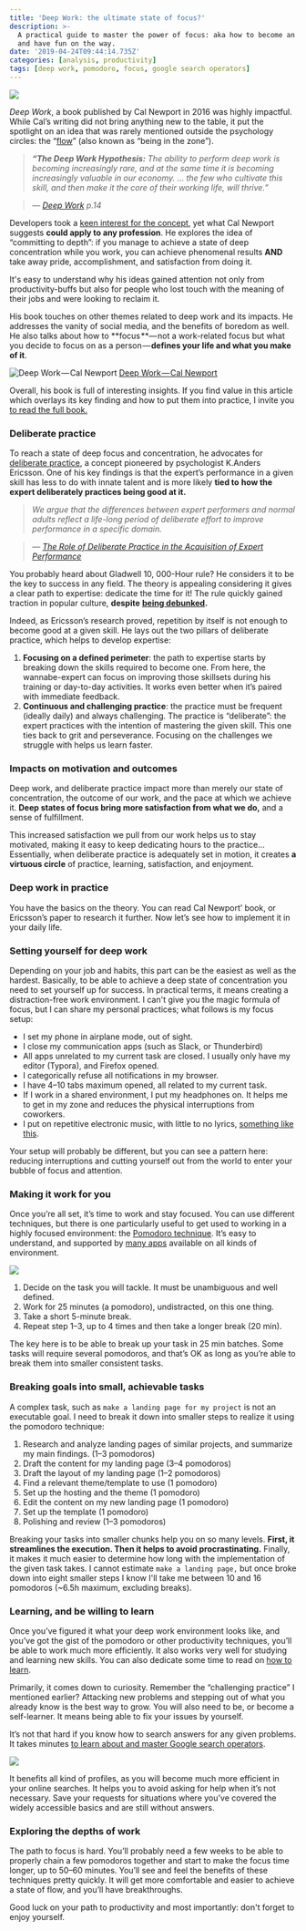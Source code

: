 ```yaml
---
title: 'Deep Work: the ultimate state of focus?'
description: >-
  A practical guide to master the power of focus: aka how to become an expert,
  and have fun on the way.
date: '2019-04-24T09:44:14.735Z'
categories: [analysis, productivity]
tags: [deep work, pomodoro, focus, google search operators]
---
```


![](/img/2019/deep-work/cover.jpeg)

_Deep Work_, a book published by Cal Newport in 2016 was highly impactful. While Cal’s writing did not bring anything new to the table, it put the spotlight on an idea that was rarely mentioned outside the psychology circles: the “[flow](https://en.wikipedia.org/wiki/Flow_%28psychology%29)” (also known as “being in the zone”).

> **_“The Deep Work Hypothesis:_** _The ability to perform deep work is becoming increasingly rare, and at the same time it is becoming increasingly valuable in our economy. … the few who cultivate this skill, and then make it the core of their working life, will thrive.”_

> _—_ [_Deep Work_](https://amzn.to/2NXMePw) _p.14_

Developers took a [keen interest for the concept](https://medium.freecodecamp.org/focus-and-deep-work-your-secret-weapons-to-becoming-a-10x-developer-8e203a6ad291), yet what Cal Newport suggests **could apply to any profession**. He explores the idea of “committing to depth”: if you manage to achieve a state of deep concentration while you work, you can achieve phenomenal results **AND** take away pride, accomplishment, and satisfaction from doing it.

It's easy to understand why his ideas gained attention not only from productivity-buffs but also for people who lost touch with the meaning of their jobs and were looking to reclaim it.

His book touches on other themes related to deep work and its impacts. He addresses the vanity of social media, and the benefits of boredom as well. He also talks about how to **focus **— not a work-related focus but what you decide to focus on as a person — **defines your life and what you make of it**.

![[Deep Work — Cal Newport](http://calnewport.com/books/deep-work/)](/img/2019/deep-work/deepwork-book.jpeg)
[Deep Work — Cal Newport](http://calnewport.com/books/deep-work/)

Overall, his book is full of interesting insights. If you find value in this article which overlays its key finding and how to put them into practice, I invite you [to read the full book.](http://calnewport.com/books/deep-work/)

### Deliberate practice

To reach a state of deep focus and concentration, he advocates for [deliberate practice](https://en.wikipedia.org/wiki/Practice_%28learning_method%29#Deliberate_practice), a concept pioneered by psychologist K.Anders Ericsson. One of his key findings is that the expert’s performance in a given skill has less to do with innate talent and is more likely **tied to** **how the expert deliberately practices being good at it.**

> _We argue that the differences between expert performers and normal adults reflect a life-long period of deliberate effort to improve performance in a specific domain._

> _—_ [_The Role of Deliberate Practice in the Acquisition of Expert Performance_](http://graphics8.nytimes.com/images/blogs/freakonomics/pdf/DeliberatePractice%28PsychologicalReview%29.pdf)

You probably heard about Gladwell 10, 000-Hour rule? He considers it to be the key to success in any field. The theory is appealing considering it gives a clear path to expertise: dedicate the time for it! The rule quickly gained traction in popular culture, **despite** [**being debunked**](https://www.businessinsider.fr/us/expert-rule-10000-hours-not-true-2017-8)**.**

Indeed, as Ericsson’s research proved, repetition by itself is not enough to become good at a given skill. He lays out the two pillars of deliberate practice, which helps to develop expertise:

1.  **Focusing on a defined perimeter**: the path to expertise starts by breaking down the skills required to become one. From here, the wannabe-expert can focus on improving those skillsets during his training or day-to-day activities. It works even better when it’s paired with immediate feedback.
2.  **Continuous and challenging practice**: the practice must be frequent (ideally daily) and always challenging. The practice is “deliberate”: the expert practices with the intention of mastering the given skill. This one ties back to grit and perseverance. Focusing on the challenges we struggle with helps us learn faster.

### Impacts on motivation and outcomes

Deep work, and deliberate practice impact more than merely our state of concentration, the outcome of our work, and the pace at which we achieve it. **Deep states of focus bring more satisfaction from what we do,** and a sense of fulfillment.

This increased satisfaction we pull from our work helps us to stay motivated, making it easy to keep dedicating hours to the practice… Essentially, when deliberate practice is adequately set in motion, it creates **a virtuous circle** of practice, learning, satisfaction, and enjoyment.

### Deep work in practice

You have the basics on the theory. You can read Cal Newport’ book, or Ericsson’s paper to research it further. Now let’s see how to implement it in your daily life.

### Setting yourself for deep work

Depending on your job and habits, this part can be the easiest as well as the hardest. Basically, to be able to achieve a deep state of concentration you need to set yourself up for success. In practical terms, it means creating a distraction-free work environment. I can't give you the magic formula of focus, but I can share my personal practices; what follows is my focus setup:

*   I set my phone in airplane mode, out of sight.
*   I close my communication apps (such as Slack, or Thunderbird)
*   All apps unrelated to my current task are closed. I usually only have my editor (Typora), and Firefox opened.
*   I categorically refuse all notifications in my browser.
*   I have 4–10 tabs maximum opened, all related to my current task.
*   If I work in a shared environment, I put my headphones on. It helps me to get in my zone and reduces the physical interruptions from coworkers.
*   I put on repetitive electronic music, with little to no lyrics, [something like this](https://www.youtube.com/watch?v=lihaERrt2v0&list=PLKgkTIfBISr3qf4hvzmdbwIRd8giXtX0i).

Your setup will probably be different, but you can see a pattern here: reducing interruptions and cutting yourself out from the world to enter your bubble of focus and attention.

### Making it work for you

Once you’re all set, it’s time to work and stay focused. You can use different techniques, but there is one particularly useful to get used to working in a highly focused environment: the [Pomodoro technique](https://en.wikipedia.org/wiki/Pomodoro_Technique). It’s easy to understand, and supported by [many apps](https://zapier.com/blog/best-pomodoro-apps/) available on all kinds of environment.

![](/img/2019/deep-work/pomodoro.png)

1.  Decide on the task you will tackle. It must be unambiguous and well defined.
2.  Work for 25 minutes (a pomodoro), undistracted, on this one thing.
3.  Take a short 5-minute break.
4.  Repeat step 1–3, up to 4 times and then take a longer break (20 min).

The key here is to be able to break up your task in 25 min batches. Some tasks will require several pomodoros, and that’s OK as long as you’re able to break them into smaller consistent tasks.

### Breaking goals into small, achievable tasks

A complex task, such as `make a landing page for my project` is not an executable goal. I need to break it down into smaller steps to realize it using the pomodoro technique:

1.  Research and analyze landing pages of similar projects, and summarize my main findings. (1–3 pomodoros)
2.  Draft the content for my landing page (3–4 pomodoros)
3.  Draft the layout of my landing page (1–2 pomodoros)
4.  Find a relevant theme/template to use (1 pomodoro)
5.  Set up the hosting and the theme (1 pomodoro)
6.  Edit the content on my new landing page (1 pomodoro)
7.  Set up the template (1 pomodoro)
8.  Polishing and review (1–3 pomodoros)

Breaking your tasks into smaller chunks help you on so many levels. **First, it streamlines the execution. Then it helps to avoid procrastinating.** Finally, it makes it much easier to determine how long with the implementation of the given task takes. I cannot estimate `make a landing page,` but once broke down into eight smaller steps I know I'll take me between 10 and 16 pomodoros (~6.5h maximum, excluding breaks).

### Learning, and be willing to learn

Once you’ve figured it what your deep work environment looks like, and you’ve got the gist of the pomodoro or other productivity techniques, you’ll be able to work much more efficiently. It also works very well for studying and learning new skills. You can also dedicate some time to read on [how to learn](https://medium.com/learn-love-code/learnings-from-learning-how-to-learn-19d149920dc4).

Primarily, it comes down to curiosity. Remember the “challenging practice” I mentioned earlier? Attacking new problems and stepping out of what you already know is the best way to grow. You will also need to be, or become a self-learner. It means being able to fix your issues by yourself.

It’s not that hard if you know how to search answers for any given problems. It takes minutes [to learn about and master Google search operators](https://bynd.com/news-ideas/google-advanced-search-comprehensive-list-google-search-operators).

![](/img/2019/deep-work/search-operators.png)

It benefits all kind of profiles, as you will become much more efficient in your online searches. It helps you to avoid asking for help when it’s not necessary. Save your requests for situations where you’ve covered the widely accessible basics and are still without answers.

### Exploring the depths of work

The path to focus is hard. You’ll probably need a few weeks to be able to properly chain a few pomodoros together and start to make the focus time longer, up to 50–60 minutes. You’ll see and feel the benefits of these techniques pretty quickly. It will get more comfortable and easier to achieve a state of flow, and you’ll have breakthroughs.

Good luck on your path to productivity and most importantly: don't forget to enjoy yourself.
